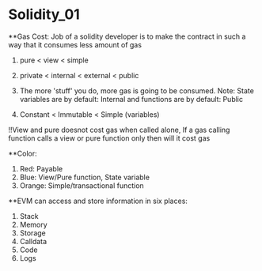 # Solidity_01

**Gas Cost: 
Job of a solidity developer is to make the contract in such a way that it consumes less amount of gas
1. pure < view < simple

2. private < internal < external < public

3. The more 'stuff' you do, more gas is going to be consumed.
Note: State variables are by default: Internal
and functions are by default: Public

4. Constant < Immutable < Simple (variables)

!!View and pure doesnot cost gas when called alone, If a gas calling function calls a view
or pure function only then will it cost gas

**Color:
1. Red: Payable
2. Blue: View/Pure function, State variable
3. Orange: Simple/transactional function


**EVM can access and store information in six places:
1. Stack
2. Memory
3. Storage
4. Calldata
5. Code
6. Logs
